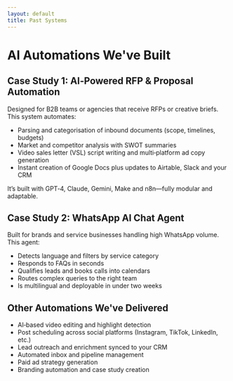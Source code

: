 ```yaml
---
layout: default
title: Past Systems
---
```


# AI Automations We've Built

## Case Study 1: AI‑Powered RFP & Proposal Automation

Designed for B2B teams or agencies that receive RFPs or creative briefs. This system automates:

- Parsing and categorisation of inbound documents (scope, timelines, budgets)
- Market and competitor analysis with SWOT summaries
- Video sales letter (VSL) script writing and multi‑platform ad copy generation
- Instant creation of Google Docs plus updates to Airtable, Slack and your CRM

It’s built with GPT‑4, Claude, Gemini, Make and n8n—fully modular and adaptable.

## Case Study 2: WhatsApp AI Chat Agent

Built for brands and service businesses handling high WhatsApp volume. This agent:

- Detects language and filters by service category
- Responds to FAQs in seconds
- Qualifies leads and books calls into calendars
- Routes complex queries to the right team
- Is multilingual and deployable in under two weeks

## Other Automations We've Delivered

- AI‑based video editing and highlight detection
- Post scheduling across social platforms (Instagram, TikTok, LinkedIn, etc.)
- Lead outreach and enrichment synced to your CRM
- Automated inbox and pipeline management
- Paid ad strategy generation
- Branding automation and case study creation
